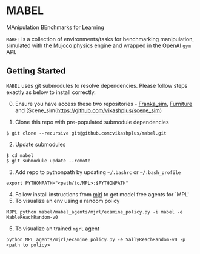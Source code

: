 # MABEL
MAnipulation BEnchmarks for Learning

`MABEL` is a collection of environments/tasks for benchmarking manipulation, simulated with the [Mujoco](http://www.mujoco.org/) physics engine and wrapped in the [OpenAI `gym`](https://gym.openai.com/) API.

## Getting Started
`MABEL` uses git submodules to resolve dependencies. Please follow steps exactly as below to install correctly.

0. Ensure you have access these two repositories - [Franka_sim](https://github.com/vikashplus/franka_sim), [Furniture](https://github.com/vikashplus/furniture_sim) and [Scene_sim(https://github.com/vikashplus/scene_sim)

1. Clone this repo with pre-populated submodule dependencies
```
$ git clone --recursive git@github.com:vikashplus/mabel.git
```
2. Update submodules
```
$ cd mabel  
$ git submodule update --remote
```
3. Add repo to pythonpath by updating `~/.bashrc` or `~/.bash_profile`
```
export PYTHONPATH="<path/to/MPL>:$PYTHONPATH"
```
4. Follow install instructions from [mjrl](https://github.com/aravindr93/mjrl) to get model free agents for `MPL'
5. To visualize an env using a random policy
```
MJPL python mabel/mabel_agents/mjrl/examine_policy.py -i mabel -e MableReachRandom-v0
```
5. To visualize an trained `mjrl` agent
```
python MPL_agents/mjrl/examine_policy.py -e SallyReachRandom-v0 -p <path to policy>
```
